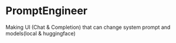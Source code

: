 # PromptEngineer
Making UI (Chat &amp; Completion) that can change system prompt and models(local &amp; huggingface)
